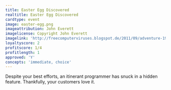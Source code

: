 ```yaml
---
title: Easter Egg Discovered
realtitle: Easter Egg Discovered
cardtype: event
image: easter-egg.png
imageattribution: John Everett
imagelicense: Copyright John Everett
imagelink: 'http://freecomputerviruses.blogspot.de/2011/09/adventure-1979-atari-vcs.html'
loyaltyscore: 2
profitscore: 1/4
profitlength: 1
approved: 'Y'
concepts: 'immediate, choice'
---
```


Despite your best efforts, an itinerant programmer has snuck in a hidden feature. Thankfully, your customers love it.
